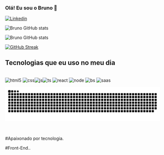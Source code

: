 ### Olá! Eu sou o Bruno 👋

[![Linkedin](https://img.shields.io/badge/LinkedIn-0077B5?style=for-the-badge&logo=linkedin&logoColor=white)](https://www.linkedin.com/in/bruno-gabriel-santos-rosa-b8ab27226/)

![Bruno GitHub stats](https://user-images.githubusercontent.com/95890744/188042642-b9c06391-c7d3-4e12-8b86-24b23f9ca4ad.gif)

![Bruno GitHub stats](https://github-readme-stats.vercel.app/api?username=Brunogabriel-dev&show_icons=true&theme=radical)

[![GitHub Streak](http://github-readme-streak-stats.herokuapp.com?user=Brunogabriel-dev&theme=radical&hide_border=falso)](https://git.io/streak-stats)



## Tecnologias que eu uso no meu dia

<div style="display: inline_block"><br/>
<img align="center" alt="html5" src="https://img.shields.io/badge/HTML5-E34F26?style=for-the-badge&logo=html5&logoColor=white"/>
<img align="center" alt="css" src="https://img.shields.io/badge/CSS3-1572B6?style=for-the-badge&logo=css3&logoColor=white"/><img align="center" alt="js" src="https://img.shields.io/badge/JavaScript-F7DF1E?style=for-the-badge&logo=javascript&logoColor=black"/><img align="center" alt="ts" src="https://img.shields.io/badge/TypeScript-007ACC?style=for-the-badge&logo=typescript&logoColor=white"/>
<img align="center" alt="react" src="https://img.shields.io/badge/React-20232A?style=for-the-badge&logo=react&logoColor=61DAFB"/>
<img align="center" alt="node" src="https://img.shields.io/badge/Node.js-43853D?style=for-the-badge&logo=node.js&logoColor=white"/>
<img align="center" alt="bs" src="https://img.shields.io/badge/Bootstrap-563D7C?style=for-the-badge&logo=bootstrap&logoColor=white"/>
<img align="center" alt="saas" src="https://img.shields.io/badge/Sass-CC6699?style=for-the-badge&logo=sass&logoColor=white"/>  



![Bruno GitHub snake](https://raw.githubusercontent.com/Platane/snk/output/github-contribution-grid-snake.svg)

</div><br/>

#Apaixonado por tecnologia.

#Front-End..
